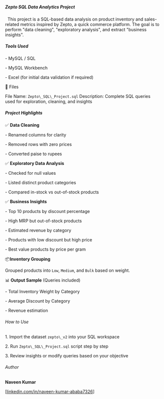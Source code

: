 ##### *Zepto SQL Data Analytics Project*



&nbsp;	This project is a SQL-based data analysis on product inventory and sales-related metrics inspired by Zepto, a quick commerce platform. The goal is to perform "data cleaning", "exploratory analysis", and extract "business insights".



##### *Tools Used*



\- MySQL / SQL

\- MySQL Workbench

\- Excel (for initial data validation if required)



📁 Files



File Name: `Zepto\_SQL\_Project.sql`
Description: Complete SQL queries used for exploration, cleaning, and insights 



##### **Project Highlights**



✅ **Data Cleaning**

\- Renamed columns for clarity

\- Removed rows with zero prices

\- Converted paise to rupees



✅ **Exploratory Data Analysis**

\- Checked for null values

\- Listed distinct product categories

\- Compared in-stock vs out-of-stock products



✅ **Business Insights**

\- Top 10 products by discount percentage

\- High MRP but out-of-stock products

\- Estimated revenue by category

\- Products with low discount but high price

\- Best value products by price per gram



📦**Inventory Grouping**

Grouped products into `Low`, `Medium`, and `Bulk` based on weight.



📊 **Output Sample** (Queries included)

\- Total Inventory Weight by Category

\- Average Discount by Category

\- Revenue estimation





###### How to Use



1\. Import the dataset `zepto\_v2` into your SQL workspace

2\. Run `Zepto\_SQL\_Project.sql` script step by step

3\. Review insights or modify queries based on your objective



###### Author



**Naveen Kumar**  

\[[linkedin.com/in/naveen-kumar-ababa7326](https://www.linkedin.com/in/naveen-kumar-ababa7326)]

